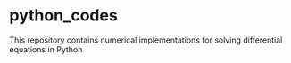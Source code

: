 # python_codes
This repository contains numerical implementations for solving differential equations in Python
